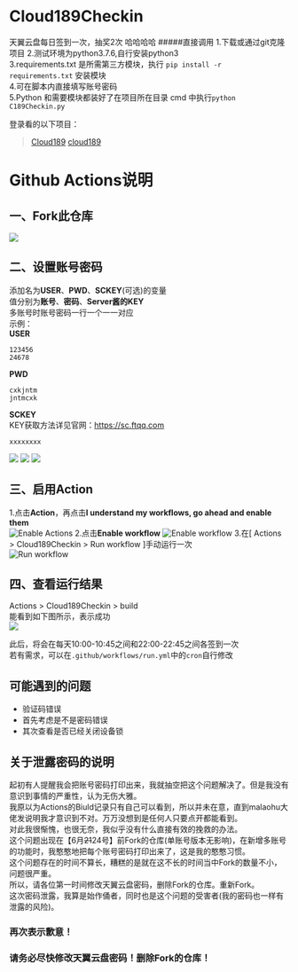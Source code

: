 # Cloud189Checkin
天翼云盘每日签到一次，抽奖2次 哈哈哈哈
#####直接调用
1.下载或通过git克隆项目 
2.测试环境为python3.7.6,自行安装python3  
3.requirements.txt 是所需第三方模块，执行 `pip install -r requirements.txt` 安装模块  
4.可在脚本内直接填写账号密码  
5.Python 和需要模块都装好了在项目所在目录 cmd 中执行``python C189Checkin.py ``

登录看的以下项目：
> [Cloud189](https://github.com/Dawnnnnnn/Cloud189)
> [cloud189](https://github.com/Aruelius/cloud189)

# Github Actions说明
## 一、Fork此仓库
![](http://tu.yaohuo.me/imgs/2020/06/f059fe73afb4ef5f.png)
## 二、设置账号密码
添加名为**USER**、**PWD**、**SCKEY**(可选)的变量  
值分别为**账号**、**密码**、**Server酱的KEY**  
多账号时账号密码一行一个一一对应  
示例：  
**USER**
```
123456
24678
```
**PWD**
```
cxkjntm
jntmcxk
```
**SCKEY**  
KEY获取方法详见官网：https://sc.ftqq.com

```
xxxxxxxx
```
![](http://tu.yaohuo.me/imgs/2020/06/748bf9c0ca6143cd.png)
![](http://tu.yaohuo.me/imgs/2020/06/af2013b1ef5d8430.png)
![](http://tu.yaohuo.me/imgs/2020/06/09c22adcec7b5d81.png)


## 三、启用Action
1.点击**Action**，再点击**I understand my workflows, go ahead and enable them**  
![Enable Actions](http://tu.yaohuo.me/imgs/2020/06/34ca160c972b9927.png)
2.点击**Enable workflow**
![Enable workflow](https://tu.yaohuo.me/imgs/2020/12/bfbae0a0f094daf1.jpg)
3.在[ Actions > Cloud189Checkin > Run workflow ]手动运行一次  
![Run workflow](https://tu.yaohuo.me/imgs/2020/12/3ac171041a7f730e.png)

## 四、查看运行结果
Actions > Cloud189Checkin > build  
能看到如下图所示，表示成功  
![](https://tu.yaohuo.me/imgs/2020/12/fd318c951e1c9b3b.jpg)

此后，将会在每天10:00-10:45之间和22:00-22:45之间各签到一次  
若有需求，可以在``.github/workflows/run.yml``中的``cron``自行修改

## 可能遇到的问题
* 验证码错误  
* 首先考虑是不是密码错误  
* 其次查看是否已经关闭设备锁  

## 关于泄露密码的说明
起初有人提醒我会把账号密码打印出来，我就抽空把这个问题解决了。但是我没有意识到事情的严重性，认为无伤大雅。  
我原以为Actions的Biuld记录只有自己可以看到，所以并未在意，直到malaohu大佬发说明我才意识到不对。万万没想到是任何人只要点开都能看到。  
对此我很惭愧，也很无奈，我似乎没有什么直接有效的挽救的办法。  
这个问题出现在【6月~~21~~24号】前Fork的仓库(单账号版本无影响)，在新增多账号的功能时，我憨憨地把每个账号密码打印出来了，这是我的憨憨习惯。  
这个问题存在的时间不算长，糟糕的是就在这不长的时间当中Fork的数量不小，问题很严重。  
所以，请各位第一时间修改天翼云盘密码，删除Fork的仓库。重新Fork。  
这次密码泄露，我算是始作俑者，同时也是这个问题的受害者(我的密码也一样有泄露的风险)。  

### 再次表示歉意！
### 请务必尽快修改天翼云盘密码！删除Fork的仓库！

